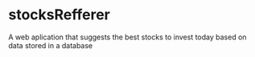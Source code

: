 # stocksRefferer
A web aplication that suggests the best stocks to invest today based on data stored in a database
